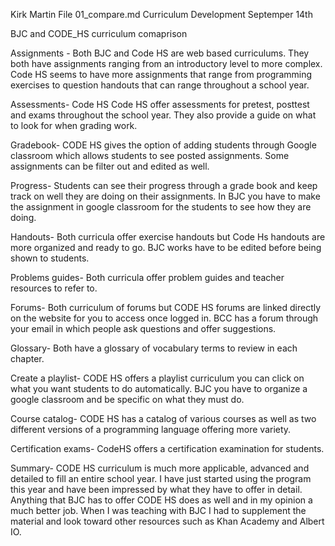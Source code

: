 Kirk Martin
File 01_compare.md
Curriculum Development
Septemper 14th

BJC and CODE_HS curriculum comaprison

Assignments - Both
BJC and Code HS are web based curriculums. They both have assignments ranging from an introductory level to more complex. Code HS seems to have  more assignments that range from programming exercises to question handouts that can range throughout a school year.

Assessments- Code HS
Code HS offer assessments for pretest, posttest and exams throughout the school year. They also provide a guide on what to look for when grading work.

Gradebook-
CODE HS gives the option of adding students through Google classroom which allows students to see posted assignments. Some assignments can be filter out and edited as well.

Progress-
Students can see their progress through a grade book and keep track on well they are doing on their assignments. In BJC you have to make the assignment in google classroom for the students to see how they are doing.

Handouts-
Both curricula offer exercise handouts but Code Hs handouts are more organized and ready to go. BJC works have to be edited before being shown to students.

Problems guides-
Both curricula offer problem guides and teacher resources to refer to.

Forums-
Both curriculum of forums but CODE HS forums are linked directly on the website for you to access once logged in. BCC has a forum through your email in which people ask questions and offer suggestions.

Glossary- Both have a glossary of vocabulary terms to review in each chapter.

Create a playlist-
CODE HS offers a playlist curriculum you can click on what you want students to do automatically. BJC you have to organize a google classroom and be specific on what they must do.

Course catalog-
CODE HS has a catalog of various courses as well as two different versions of a programming language offering more variety.

Certification exams-
CodeHS offers a certification examination for students.

Summary-
CODE HS curriculum is much more applicable, advanced and detailed to fill an entire school year. I have just started using the program this year and have been impressed by what they have to offer in detail. Anything that BJC has to offer CODE HS does as well and in my opinion a much better job. When I was teaching with BJC I had to supplement the material and look toward other resources such as Khan Academy and  Albert IO.


